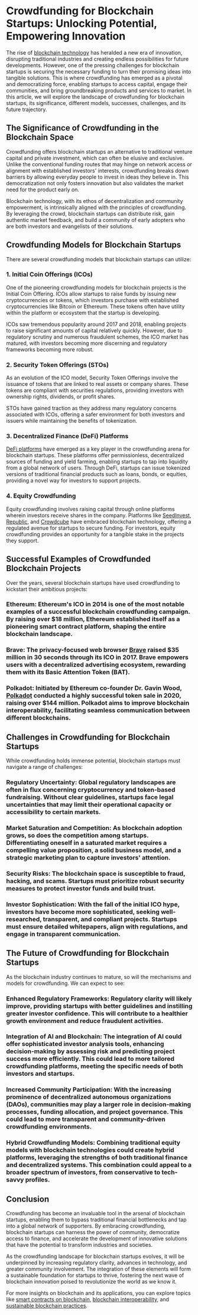# Crowdfunding for Blockchain Startups: Unlocking Potential, Empowering Innovation

The rise of [blockchain technology](https://www.license-token.com/wiki/what-is-blockchain) has heralded a new era of innovation, disrupting traditional industries and creating endless possibilities for future developments. However, one of the pressing challenges for blockchain startups is securing the necessary funding to turn their promising ideas into tangible solutions. This is where crowdfunding has emerged as a pivotal and democratizing force, enabling startups to access capital, engage their communities, and bring groundbreaking products and services to market. In this article, we will explore the landscape of crowdfunding for blockchain startups, its significance, different models, successes, challenges, and its future trajectory.

## The Significance of Crowdfunding in the Blockchain Space

Crowdfunding offers blockchain startups an alternative to traditional venture capital and private investment, which can often be elusive and exclusive. Unlike the conventional funding routes that may hinge on network access or alignment with established investors' interests, crowdfunding breaks down barriers by allowing everyday people to invest in ideas they believe in. This democratization not only fosters innovation but also validates the market need for the product early on.

Blockchain technology, with its ethos of decentralization and community empowerment, is intrinsically aligned with the principles of crowdfunding. By leveraging the crowd, blockchain startups can distribute risk, gain authentic market feedback, and build a community of early adopters who are both investors and evangelists of their solutions.

## Crowdfunding Models for Blockchain Startups

There are several crowdfunding models that blockchain startups can utilize:

### 1. **Initial Coin Offerings (ICOs)**

One of the pioneering crowdfunding models for blockchain projects is the Initial Coin Offering. ICOs allow startups to raise funds by issuing new cryptocurrencies or tokens, which investors purchase with established cryptocurrencies like Bitcoin or Ethereum. These tokens often have utility within the platform or ecosystem that the startup is developing.

ICOs saw tremendous popularity around 2017 and 2018, enabling projects to raise significant amounts of capital relatively quickly. However, due to regulatory scrutiny and numerous fraudulent schemes, the ICO market has matured, with investors becoming more discerning and regulatory frameworks becoming more robust.

### 2. **Security Token Offerings (STOs)**

As an evolution of the ICO model, Security Token Offerings involve the issuance of tokens that are linked to real assets or company shares. These tokens are compliant with securities regulations, providing investors with ownership rights, dividends, or profit shares.

STOs have gained traction as they address many regulatory concerns associated with ICOs, offering a safer environment for both investors and issuers while maintaining the benefits of tokenization.

### 3. **Decentralized Finance (DeFi) Platforms**

[DeFi platforms](https://www.license-token.com/wiki/decentralized-finance-for-project-funding) have emerged as a key player in the crowdfunding arena for blockchain startups. These platforms offer permissionless, decentralized sources of funding and yield farming, enabling startups to tap into liquidity from a global network of users. Through DeFi, startups can issue tokenized versions of traditional financial products such as loans, bonds, or equities, providing a novel way for investors to support projects.

### 4. **Equity Crowdfunding**

Equity crowdfunding involves raising capital through online platforms wherein investors receive shares in the company. Platforms like [SeedInvest](https://www.seedinvest.com/), [Republic](https://republic.co/), and [Crowdcube](https://www.crowdcube.com/) have embraced blockchain technology, offering a regulated avenue for startups to secure funding. For investors, equity crowdfunding provides an opportunity for a tangible stake in the projects they support.

## Successful Examples of Crowdfunded Blockchain Projects

Over the years, several blockchain startups have used crowdfunding to kickstart their ambitious projects:

### **Ethereum**: Ethereum's ICO in 2014 is one of the most notable examples of a successful blockchain crowdfunding campaign. By raising over $18 million, Ethereum established itself as a pioneering smart contract platform, shaping the entire blockchain landscape.

### **Brave**: The privacy-focused web browser [Brave](https://brave.com/) raised $35 million in 30 seconds through its ICO in 2017. Brave empowers users with a decentralized advertising ecosystem, rewarding them with its Basic Attention Token (BAT).

### **Polkadot**: Initiated by Ethereum co-founder Dr. Gavin Wood, [Polkadot](https://polkadot.network/) conducted a highly successful token sale in 2020, raising over $144 million. Polkadot aims to improve blockchain interoperability, facilitating seamless communication between different blockchains.

## Challenges in Crowdfunding for Blockchain Startups

While crowdfunding holds immense potential, blockchain startups must navigate a range of challenges:

### **Regulatory Uncertainty**: Global regulatory landscapes are often in flux concerning cryptocurrency and token-based fundraising. Without clear guidelines, startups face legal uncertainties that may limit their operational capacity or accessibility to certain markets.

### **Market Saturation and Competition**: As blockchain adoption grows, so does the competition among startups. Differentiating oneself in a saturated market requires a compelling value proposition, a solid business model, and a strategic marketing plan to capture investors' attention.

### **Security Risks**: The blockchain space is susceptible to fraud, hacking, and scams. Startups must prioritize robust security measures to protect investor funds and build trust.

### **Investor Sophistication**: With the fall of the initial ICO hype, investors have become more sophisticated, seeking well-researched, transparent, and compliant projects. Startups must ensure detailed whitepapers, align with regulations, and engage in transparent communication.

## The Future of Crowdfunding for Blockchain Startups

As the blockchain industry continues to mature, so will the mechanisms and models for crowdfunding. We can expect to see:

### **Enhanced Regulatory Frameworks**: Regulatory clarity will likely improve, providing startups with better guidelines and instilling greater investor confidence. This will contribute to a healthier growth environment and reduce fraudulent activities.

### **Integration of AI and Blockchain**: The integration of AI could offer sophisticated investor analysis tools, enhancing decision-making by assessing risk and predicting project success more efficiently. This could lead to more tailored crowdfunding platforms, meeting the specific needs of both investors and startups.

### **Increased Community Participation**: With the increasing prominence of decentralized autonomous organizations (DAOs), communities may play a larger role in decision-making processes, funding allocation, and project governance. This could lead to more transparent and community-driven crowdfunding environments.

### **Hybrid Crowdfunding Models**: Combining traditional equity models with blockchain technologies could create hybrid platforms, leveraging the strengths of both traditional finance and decentralized systems. This combination could appeal to a broader spectrum of investors, from conservative to tech-savvy profiles.

## Conclusion

Crowdfunding has become an invaluable tool in the arsenal of blockchain startups, enabling them to bypass traditional financial bottlenecks and tap into a global network of supporters. By embracing crowdfunding, blockchain startups can harness the power of community, democratize access to finance, and accelerate the development of innovative solutions that have the potential to transform industries and societies.

As the crowdfunding landscape for blockchain startups evolves, it will be underpinned by increasing regulatory clarity, advances in technology, and greater community involvement. The integration of these elements will form a sustainable foundation for startups to thrive, fostering the next wave of blockchain innovation poised to revolutionize the world as we know it.

For more insights on blockchain and its applications, you can explore topics like [smart contracts on blockchain](https://www.license-token.com/wiki/smart-contracts-on-blockchain), [blockchain interoperability](https://www.license-token.com/wiki/blockchain-interoperability), and [sustainable blockchain practices](https://www.license-token.com/wiki/sustainable-blockchain-practices).